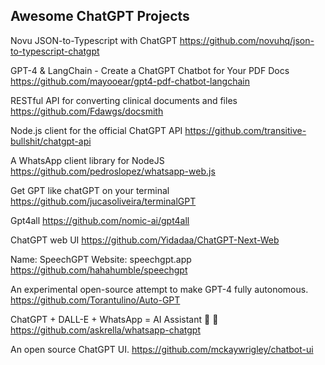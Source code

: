 ## Awesome ChatGPT Projects

Novu JSON-to-Typescript with ChatGPT
https://github.com/novuhq/json-to-typescript-chatgpt


GPT-4 & LangChain - Create a ChatGPT Chatbot for Your PDF Docs
https://github.com/mayooear/gpt4-pdf-chatbot-langchain


RESTful API for converting clinical documents and files
https://github.com/Fdawgs/docsmith


Node.js client for the official ChatGPT API
https://github.com/transitive-bullshit/chatgpt-api


A WhatsApp client library for NodeJS
https://github.com/pedroslopez/whatsapp-web.js


Get GPT like chatGPT on your terminal
https://github.com/jucasoliveira/terminalGPT


Gpt4all
https://github.com/nomic-ai/gpt4all

ChatGPT web UI
https://github.com/Yidadaa/ChatGPT-Next-Web

Name: SpeechGPT
Website: speechgpt.app
https://github.com/hahahumble/speechgpt


An experimental open-source attempt to make GPT-4 fully autonomous.
https://github.com/Torantulino/Auto-GPT

ChatGPT + DALL-E + WhatsApp = AI Assistant 🚀 🤖
https://github.com/askrella/whatsapp-chatgpt

An open source ChatGPT UI.
https://github.com/mckaywrigley/chatbot-ui
